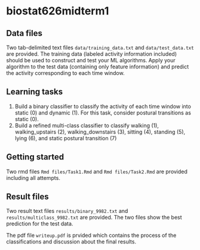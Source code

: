 # biostat626midterm1
## Data files 

Two tab-delimited text files ``data/training_data.txt`` and ``data/test_data.txt`` are provided. The training data (labeled activity information included) should be used to construct and test your ML algorithms. Apply your algorithm to the test data (containing only feature information) and predict the activity corresponding to each time window.




## Learning tasks

1. Build a binary classifier to classify the activity of each time window into static (0) and dynamic (1). For this task, consider postural transitions as static (0). 
2. Build a refined multi-class classifier to classify walking (1), walking_upstairs (2), walking_downstairs (3), sitting (4), standing (5), lying (6), and static postural transition (7)

## Getting started

Two rmd files ``Rmd files/Task1.Rmd`` and ``Rmd files/Task2.Rmd`` are provided including all attempts.



## Result files

Two result text files ``results/binary_9982.txt`` and ``results/multiclass_9982.txt`` are provided. The two files show the best prediction for the test data.

The pdf file ``writeup.pdf`` is prvided which contains the process of the classifications and discussion about the final results. 







